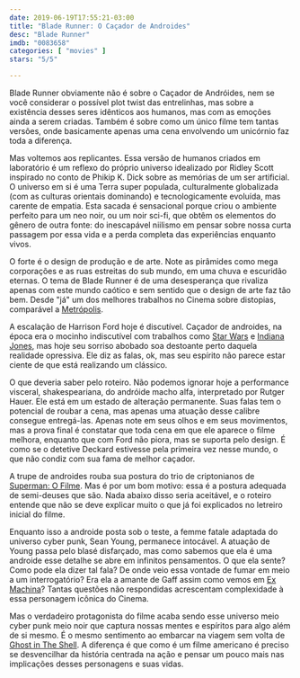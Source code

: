```yaml
---
date: 2019-06-19T17:55:21-03:00
title: "Blade Runner: O Caçador de Androides"
desc: "Blade Runner"
imdb: "0083658"
categories: [ "movies" ]
stars: "5/5"

---
```

Blade Runner obviamente não é sobre o Caçador de Andróides, nem se você considerar o possível plot twist das entrelinhas, mas sobre a existência desses seres idênticos aos humanos, mas com as emoções ainda a serem criadas. Também é sobre como um único filme tem tantas versões, onde basicamente apenas uma cena envolvendo um unicórnio faz toda a diferença.

Mas voltemos aos replicantes. Essa versão de humanos criados em laboratório é um reflexo do próprio universo idealizado por Ridley Scott inspirado no conto de Phikip K. Dick sobre as memórias de um ser artificial. O universo em si é uma Terra super populada, culturalmente globalizada (com as culturas orientais dominando) e tecnologicamente evoluída, mas carente de empatia. Esta sacada é sensacional porque criou o ambiente perfeito para um neo noir, ou um noir sci-fi, que obtêm os elementos do gênero de outra fonte: do inescapável niilismo em pensar sobre nossa curta passagem por essa vida e a perda completa das experiências enquanto vivos.

O forte é o design de produção e de arte. Note as pirâmides como mega corporações e as ruas estreitas do sub mundo, em uma chuva e escuridão eternas. O tema de Blade Runner é de uma desesperança que rivaliza apenas com este mundo caótico e sem sentido que o design de arte faz tão bem. Desde "já" um dos melhores trabalhos no Cinema sobre distopias, comparável a [Metrópolis](/movies/metropolis).

A escalação de Harrison Ford hoje é discutível. Caçador de androides, na época era o mocinho indiscutível com trabalhos como [Star Wars](/movies/guerra-nas-estrelas) e [Indiana Jones](/movies/os-cacadores-da-arca-perdida), mas hoje seu sorriso abobado soa destoante perto daquela realidade opressiva. Ele diz as falas, ok, mas seu espírito não parece estar ciente de que está realizando um clássico.

O que deveria saber pelo roteiro. Não podemos ignorar hoje a performance visceral, shakespeariana, do andróide macho alfa, interpretado por Rutger Hauer. Ele está em um estado de alteração permanente. Suas falas tem o potencial de roubar a cena, mas apenas uma atuação desse calibre consegue entregá-las. Apenas note em seus olhos e em seus movimentos, mas a prova final é constatar que toda cena em que ele aparece o filme melhora, enquanto que com Ford não piora, mas se suporta pelo design. É como se o detetive Deckard estivesse pela primeira vez nesse mundo, o que não condiz com sua fama de melhor caçador.

A trupe de androides rouba sua postura do trio de criptonianos de [Superman: O Filme](/movies/superman-o-filme). Mas é por um bom motivo: essa é a postura adequada de semi-deuses que são. Nada abaixo disso seria aceitável, e o roteiro entende que não se deve explicar muito o que já foi explicados no letreiro inicial do filme.

Enquanto isso a androide posta sob o teste, a femme fatale adaptada do universo cyber punk, Sean Young, permanece intocável. A atuação de Young passa pelo blasé disfarçado, mas como sabemos que ela é uma androide esse detalhe se abre em infinitos pensamentos. O que ela sente? Como pode ela dizer tal fala? De onde veio essa vontade de fumar em meio a um interrogatório? Era ela a amante de Gaff assim como vemos em [Ex Machina](/movies/ex-machina)? Tantas questões não respondidas acrescentam complexidade à essa personagem icônica do Cinema.

Mas o verdadeiro protagonista do filme acaba sendo esse universo meio cyber punk meio noir que captura nossas mentes e espíritos para algo além de si mesmo. É o mesmo sentimento ao embarcar na viagem sem volta de [Ghost in The Shell](/movies/o-fantasma-do-futuro). A diferença é que como é um filme americano é preciso se desvencilhar da história centrada na ação e pensar um pouco mais nas implicações desses personagens e suas vidas.
